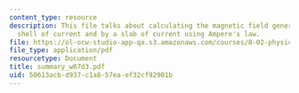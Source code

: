 ```yaml
---
content_type: resource
description: This file talks about calculating the magnetic field generated by a cylindrical
  shell of current and by a slab of current using Ampere's law.
file: https://ol-ocw-studio-app-qa.s3.amazonaws.com/courses/8-02-physics-ii-electricity-and-magnetism-spring-2007/50613acbd937c1a857eaef32cf92901b_summary_w07d3.pdf
file_type: application/pdf
resourcetype: Document
title: summary_w07d3.pdf
uid: 50613acb-d937-c1a8-57ea-ef32cf92901b
---
```

